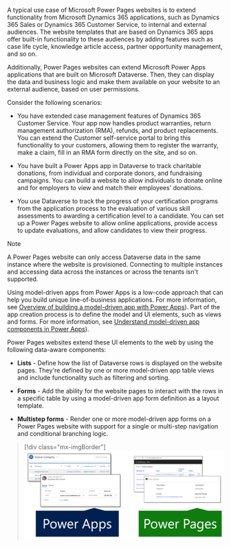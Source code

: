 A typical use case of Microsoft Power Pages websites is to extend functionality from Microsoft Dynamics 365 applications, such as Dynamics 365 Sales or Dynamics 365 Customer Service, to internal and external audiences. The website templates that are based on Dynamics 365 apps offer built-in functionality to these audiences by adding features such as case life cycle, knowledge article access, partner opportunity management, and so on.

Additionally, Power Pages websites can extend Microsoft Power Apps applications that are built on Microsoft Dataverse. Then, they can display the data and business logic and make them available on your website to an external audience, based on user permissions. 

Consider the following scenarios:

- You have extended case management features of Dynamics 365 Customer Service. Your app now handles product warranties, return management authorization (RMA), refunds, and product replacements. You can extend the Customer self-service portal to bring this functionality to your customers, allowing them to register the warranty, make a claim, fill in an RMA form directly on the site, and so on.

- You have built a Power Apps app in Dataverse to track charitable donations, from individual and corporate donors, and fundraising campaigns. You can build a website to allow individuals to donate online and for employers to view and match their employees' donations.

- You use Dataverse to track the progress of your certification programs from the application process to the evaluation of various skill assessments to awarding a certification level to a candidate. You can set up a Power Pages website to allow online applications, provide access to update evaluations, and allow candidates to view their progress.

> [!NOTE]
> A Power Pages website can only access Dataverse data in the same instance where the website is provisioned. Connecting to multiple instances and accessing data across the instances or across the tenants isn't supported.

Using model-driven apps from Power Apps is a low-code approach that can help you build unique line-of-business applications. For more information, see [Overview of building a model-driven app with Power Apps](/power-apps/maker/model-driven-apps/model-driven-app-overview?azure-portal=true)). Part of the app creation process is to define the model and UI elements, such as views and forms. For more information, see [Understand model-driven app components in Power Apps](/power-apps/maker/model-driven-apps/model-driven-app-components/?azure-portal=true)). 

Power Pages websites extend these UI elements to the web by using the following data-aware components:

- **Lists** - Define how the list of Dataverse rows is displayed on the website pages. They're defined by one or more model-driven app table views and include functionality such as filtering and sorting.

- **Forms** - Add the ability for the website pages to interact with the rows in a specific table by using a model-driven app form definition as a layout template.

- **Multistep forms** - Render one or more model-driven app forms on a Power Pages website with support for a single or multi-step navigation and conditional branching logic.

> [!div class="mx-imgBorder"]
> [![Screenshots of a sample list and a form in model-driven Power Apps and their Power Pages equivalents.](../media/list-form-power-apps-power-pages.png)](../media/list-form-power-apps-power-pages.png#lightbox)
